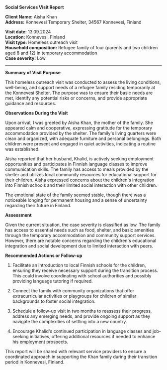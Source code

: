 **Social Services Visit Report**

**Client Name:** Aisha Khan  
**Address:** Konnevesi Temporary Shelter, 34567 Konnevesi, Finland  

**Visit date:** 13.09.2024  
**Location:** Konnevesi, Finland  
**Visit type:** Homeless outreach visit  
**Household composition:** Refugee family of four (parents and two children aged 8 and 12) in temporary accommodation  
**Case severity:** Low

---

**Summary of Visit Purpose**

This homeless outreach visit was conducted to assess the living conditions, well-being, and support needs of a refugee family residing temporarily at the Konnevesi Shelter. The purpose was to ensure their basic needs are met, identify any potential risks or concerns, and provide appropriate guidance and resources.

**Observations During the Visit**

Upon arrival, I was greeted by Aisha Khan, the mother of the family. She appeared calm and cooperative, expressing gratitude for the temporary accommodation provided by the shelter. The family's living quarters were clean and organized, with adequate furniture and personal belongings. Both children were present and engaged in quiet activities, indicating a routine was established.

Aisha reported that her husband, Khalid, is actively seeking employment opportunities and participates in Finnish language classes to improve communication skills. The family has access to meals provided by the shelter and utilizes local community resources for educational support for their children. Aisha expressed concerns about the children's integration into Finnish schools and their limited social interaction with other children.

The emotional state of the family seemed stable, though there was a noticeable longing for permanent housing and a sense of uncertainty regarding their future in Finland.

**Assessment**

Given the current situation, the case severity is classified as low. The family has access to essential needs such as food, shelter, and basic amenities through the temporary accommodation and community support services. However, there are notable concerns regarding the children's educational integration and social development due to limited interaction with peers.

**Recommended Actions or Follow-up**

1. Facilitate an introduction to local Finnish schools for the children, ensuring they receive necessary support during the transition process. This could involve coordinating with school authorities and possibly providing language tutoring if required.

2. Connect the family with community organizations that offer extracurricular activities or playgroups for children of similar backgrounds to foster social integration.

3. Schedule a follow-up visit in two months to reassess their progress, address any emerging needs, and provide ongoing support as they navigate the complexities of settling into a new country.

4. Encourage Khalid's continued participation in language classes and job-seeking initiatives, offering additional resources if needed to enhance his employment prospects.

This report will be shared with relevant service providers to ensure a coordinated approach in supporting the Khan family during their transition period in Konnevesi, Finland.